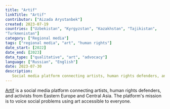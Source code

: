 ```yaml
---
title: "Artif"
linkTitle: "Artif"
contributor: ["Aizada Arystanbek"]
created: 2023-07-19
countries: ["Uzbekistan", "Kyrgyzstan", "Kazakhstan", "Tajikistan",
"Turkmenistan"]
category: ["Regional media"]
tags: ["regional media", "art", "human rights"]
date_start: [2022]
date_end: [2023]
data_type: ["qualitative", "art", "advocacy"]
language: ["Russian", "English"]
date: 2023-07-30
description:
   Social media platform connecting artists, human rights defenders, and activists from Eastern Europe and Central Asia
---
```


[Artif](https://www.instagram.com/artif.ication/) is a social media platform connecting artists, human rights defenders, and activists from Eastern Europe and Central Asia. The platform's mission is to voice social problems using art accessible to everyone.

